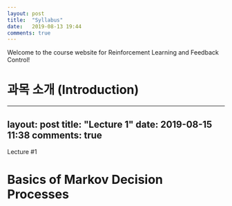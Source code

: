 ```yaml
---
layout: post
title:  "Syllabus"
date:   2019-08-13 19:44
comments: true
---
```

Welcome to the course website for Reinforcement Learning and Feedback Control!

# 과목 소개 (Introduction)






---
layout: post
title:  "Lecture 1"
date:   2019-08-15 11:38
comments: true
---
Lecture \#1

# Basics of Markov Decision Processes
